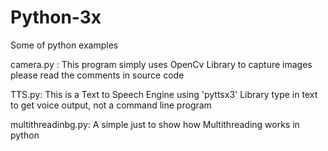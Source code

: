 # Python-3x
Some of python examples

camera.py : This program simply uses OpenCv Library to capture images please read the comments in source code

TTS.py: This is a Text to Speech Engine using 'pyttsx3' Library type in text to get voice output, not a command line program

multithreadinbg.py: A simple just to show how Multithreading works in python 
